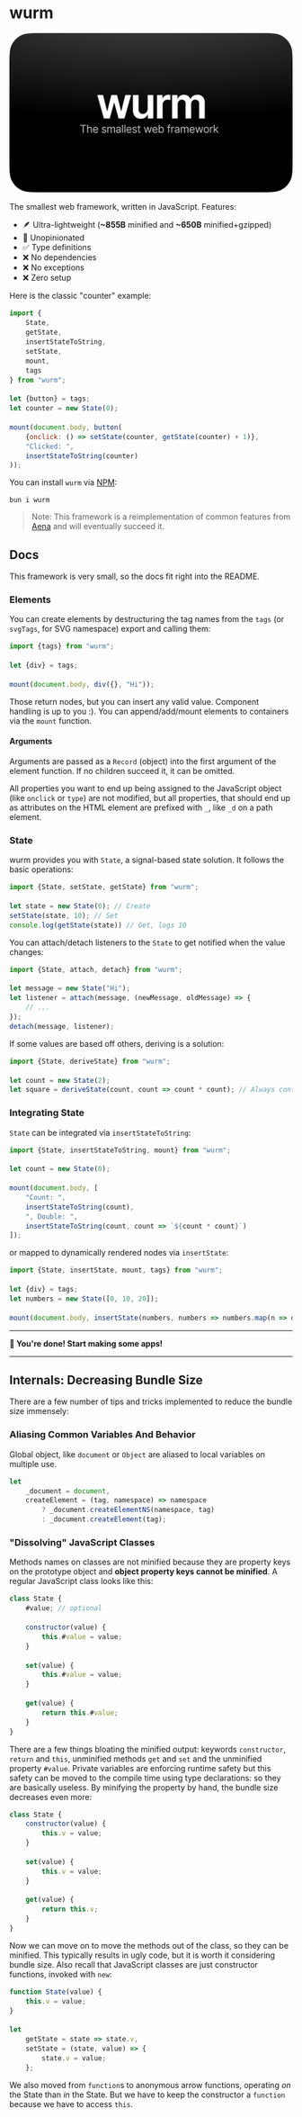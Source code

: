 # wurm

![](./wurm.webp)

The smallest web framework, written in JavaScript. Features:

- 🪶 Ultra-lightweight (**~855B** minified and **~650B** minified+gzipped)
- 🦅 Unopinionated
- ✅ Type definitions
- ❌ No dependencies
- ❌ No exceptions
- ❌ Zero setup

Here is the classic "counter" example:

```js
import {
    State,
    getState,
    insertStateToString,
    setState,
    mount,
    tags
} from "wurm";

let {button} = tags;
let counter = new State(0);

mount(document.body, button(
    {onclick: () => setState(counter, getState(counter) + 1)},
    "Clicked: ",
    insertStateToString(counter)
));
```

You can install `wurm` via [NPM](https://www.npmjs.com/package/wurm):

```shell
bun i wurm
```

> Note: This framework is a reimplementation of common features from [Aena](https://github.com/trombecher/aena) and will eventually succeed it.

## Docs

This framework is very small, so the docs fit right into the README.

### Elements

You can create elements by destructuring the tag names from the `tags` (or `svgTags`, for SVG namespace) export and calling them:

```js
import {tags} from "wurm";

let {div} = tags;

mount(document.body, div({}, "Hi"));
```

Those return nodes, but you can insert any valid value. Component handling is up to you :). You can append/add/mount elements to containers via the `mount` function.

#### Arguments

Arguments are passed as a `Record` (object) into the first argument of the element function. If no children succeed it, it can be omitted.

All properties you want to end up being assigned to the JavaScript object (like `onclick` or `type`) are not modified, but all properties, that should end up as attributes on the HTML element are prefixed with `_`, like `_d` on a path element.

### State

wurm provides you with `State`, a signal-based state solution. It follows the basic operations:

```js
import {State, setState, getState} from "wurm";

let state = new State(0); // Create
setState(state, 10); // Set
console.log(getState(state)) // Get, logs 10
```

You can attach/detach listeners to the `State` to get notified when the value changes:

```js
import {State, attach, detach} from "wurm";

let message = new State("Hi");
let listener = attach(message, (newMessage, oldMessage) => {
    // ...
});
detach(message, listener);
```

If some values are based off others, deriving is a solution:

```js
import {State, deriveState} from "wurm";

let count = new State(2);
let square = deriveState(count, count => count * count); // Always contains the square of count.
```

### Integrating State

`State` can be integrated via `insertStateToString`:

```js
import {State, insertStateToString, mount} from "wurm";

let count = new State(0);

mount(document.body, [
    "Count: ",
    insertStateToString(count),
    ", Double: ",
    insertStateToString(count, count => `${count * count}`)
]);
```

or mapped to dynamically rendered nodes via `insertState`:

```js
import {State, insertState, mount, tags} from "wurm";

let {div} = tags;
let numbers = new State([0, 10, 20]);

mount(document.body, insertState(numbers, numbers => numbers.map(n => div(`Number: ${n}`))));
```

---

**🚀 You're done! Start making some apps!**

---

## Internals: Decreasing Bundle Size

There are a few number of tips and tricks implemented to reduce the bundle size immensely:

### Aliasing Common Variables And Behavior

Global object, like `document` or `Object` are aliased to local variables on multiple use.

```js
let
    _document = document,
    createElement = (tag, namespace) => namespace
        ? _document.createElementNS(namespace, tag)
        : _document.createElement(tag);
```

### "Dissolving" JavaScript Classes

Methods names on classes are not minified because they are property keys on the prototype object and **object property keys cannot be minified**. A regular JavaScript class looks like this:

```js
class State {
    #value; // optional
    
    constructor(value) {
        this.#value = value;
    }
    
    set(value) {
        this.#value = value;
    }
    
    get(value) {
        return this.#value;
    }
}
```

There are a few things bloating the minified output: keywords `constructor`, `return` and `this`, unminified methods `get` and `set` and the unminified property `#value`. Private variables are enforcing runtime safety but this safety can be moved to the compile time using type declarations: so they are basically useless. By minifying the property by hand, the bundle size decreases even more:

```js
class State {
    constructor(value) {
        this.v = value;
    }
    
    set(value) {
        this.v = value;
    }

    get(value) {
        return this.v;
    }
}
```

Now we can move on to move the methods out of the class, so they can be minified. This typically results in ugly code, but it is worth it considering bundle size. Also recall that JavaScript classes are just constructor functions, invoked with `new`:

```js
function State(value) {
    this.v = value;
}

let
    getState = state => state.v,
    setState = (state, value) => {
        state.v = value;
    };
```

We also moved from `function`s to anonymous arrow functions, operating _on_ the State than _in_ the State. But we have to keep the constructor a `function` because we have to access `this`.